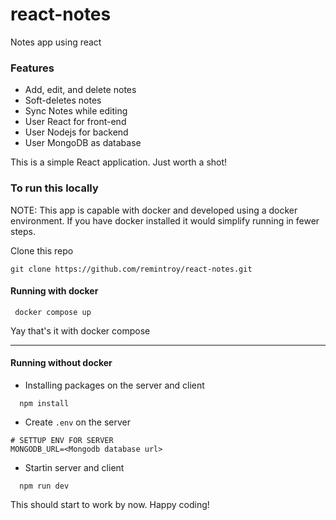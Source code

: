 # react-notes
Notes app using react

### Features
* Add, edit, and delete notes
* Soft-deletes notes
* Sync Notes while editing 
* User React for front-end
* User Nodejs for backend
* User MongoDB as database

This is a simple React application. Just worth a shot!

### To run this locally
NOTE: This app is capable with docker and developed using a docker environment. If you have docker installed it would simplify running in fewer steps.

Clone this repo
```SELL
git clone https://github.com/remintroy/react-notes.git
```
#### Running with docker
```SHELL
 docker compose up
```
Yay that's it with docker compose

<hr/>

#### Running without docker
* Installing packages on the server and client
```SHELL
  npm install 
```
- Create `.env` on the server
```SHELL
# SETTUP ENV FOR SERVER
MONGODB_URL=<Mongodb database url>
```
* Startin server and client
```SHELL
  npm run dev
```

This should start to work by now. Happy coding!

